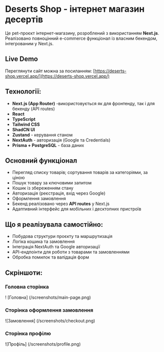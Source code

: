 # Deserts Shop - інтернет магазин десертів

Це pet-проєкт інтернет-магазину, розроблений з використанням **Next.js**. Реалізовано повноцінний e-commerce функціонал із власним бекендом, інтегрованим у Next.js.

## Live Demo

Переглянути сайт можна за посиланням: [https://deserts-shop.vercel.app/](https://deserts-shop.vercel.app/)

## Технології:

- **Next.js (App Router)** -використовується як для фронтенду, так і для бекенду (API routes)
- **React**
- **TypeScript**
- **Tailwind CSS**
- **ShadCN UI**
- **Zustand** - керування станом
- **NextAuth** - авторизація (Google та Credentials)
- **Prisma + PostgreSQL** - база даних

## Основний функціонал

- Перегляд списку товарів; сортування товарів за категоріями, за ціною
- Пошук товару за ключовими запитом
- Кошик із збереженням стану
- Авторизація (реєстрація, вхід через Google)
- Оформлення замовлення
- Бекенд реалізовано через **API routes** у Next.js
- Адаптивний інтерфейс для мобільних і десктопних пристроїв

## Що я реалізувала самостійно:

- Побудова структури проєкту та маршрутизація
- Логіка кошика та замовлення
- Інтеграція NextAuth та Google авторизації
- АРІ-ендпоінти для роботи з товарами та замовленнями
- Обробка помилок та валідація форм

## Скріншоти:

### Головна сторінка

! [Головна] (/screenshots/main-page.png)

### Сторінка оформлення замовлення

![Замовлення] (/screenshots/checkout.png)

### Сторінка профілю

![Профіль] (/screenshots/profile.png)

